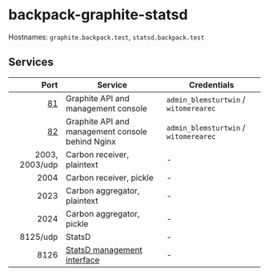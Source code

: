 # backpack-graphite-statsd

Hostnames: `graphite.backpack.test`, `statsd.backpack.test`

## Services

| Port | Service | Credentials
| ---: | ------- | -----------
| [81](http://graphite.backpack.test:81) | Graphite API and management console | `admin_blemsturtwin` / `witomerearec`
| [82](http://graphite.backpack.test:82) | Graphite API and management console behind Nginx | `admin_blemsturtwin` / `witomerearec`
| 2003, 2003/udp | Carbon receiver, plaintext | -
| 2004 | Carbon receiver, pickle | -
| 2023 | Carbon aggregator, plaintext | -
| 2024 | Carbon aggregator, pickle | -
| 8125/udp | StatsD | -
| 8126 | [StatsD management interface](https://github.com/statsd/statsd/blob/master/docs/admin_interface.md) | -
